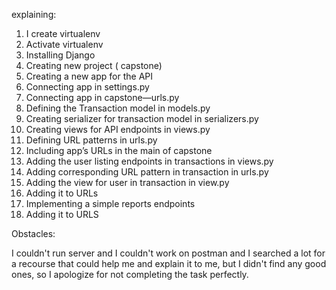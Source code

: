 explaining:

1.	I create virtualenv
2.	Activate virtualenv
3.	Installing Django
4.	Creating new project ( capstone)
5.	Creating a new app for the API
6.	Connecting app in settings.py
7.	Connecting app in capstone—urls.py
8.	Defining the Transaction model in models.py
9.	Creating serializer for transaction model in serializers.py
10.	Creating views for API endpoints in views.py
11.	Defining URL patterns in urls.py
12.	 Including app’s URLs in the main of capstone
13.	Adding the user listing endpoints in transactions in views.py
14.	Adding corresponding URL pattern in transaction in urls.py
15.	Adding the view for user in transaction in view.py
16.	Adding it to URLs
17.	Implementing a simple reports endpoints
18.	Adding it to URLS

Obstacles:

I couldn't run server and I couldn't work on postman and I searched a lot for a recourse that could help me and explain it to me, but I didn't find any good ones, so I apologize for not completing the task perfectly.
